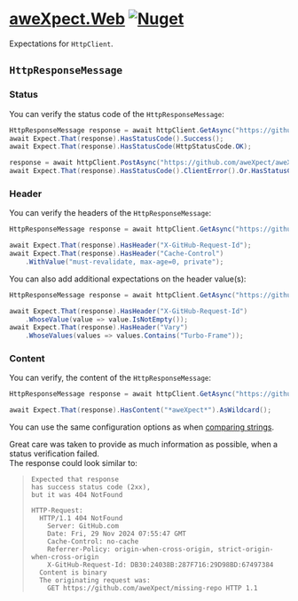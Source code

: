 # [aweXpect.Web](https://github.com/aweXpect/aweXpect.Web) [![Nuget](https://img.shields.io/nuget/v/aweXpect.Web)](https://www.nuget.org/packages/aweXpect.Web)

Expectations for `HttpClient`.

## `HttpResponseMessage`

### Status

You can verify the status code of the `HttpResponseMessage`:

```csharp
HttpResponseMessage response = await httpClient.GetAsync("https://github.com/aweXpect/aweXpect.Web");
await Expect.That(response).HasStatusCode().Success();
await Expect.That(response).HasStatusCode(HttpStatusCode.OK);

response = await httpClient.PostAsync("https://github.com/aweXpect/aweXpect.Web", new StringContent(""));
await Expect.That(response).HasStatusCode().ClientError().Or.HasStatusCode().ServerError().Or.HasStatusCode().Redirection();
```

### Header

You can verify the headers of the `HttpResponseMessage`:

```csharp
HttpResponseMessage response = await httpClient.GetAsync("https://github.com/aweXpect/aweXpect.Web");

await Expect.That(response).HasHeader("X-GitHub-Request-Id");
await Expect.That(response).HasHeader("Cache-Control")
    .WithValue("must-revalidate, max-age=0, private");
```

You can also add additional expectations on the header value(s):

```csharp
HttpResponseMessage response = await httpClient.GetAsync("https://github.com/aweXpect/aweXpect.Web");

await Expect.That(response).HasHeader("X-GitHub-Request-Id")
    .WhoseValue(value => value.IsNotEmpty());
await Expect.That(response).HasHeader("Vary")
    .WhoseValues(values => values.Contains("Turbo-Frame"));
```

### Content

You can verify, the content of the `HttpResponseMessage`:

```csharp
HttpResponseMessage response = await httpClient.GetAsync("https://github.com/aweXpect/aweXpect");

await Expect.That(response).HasContent("*aweXpect*").AsWildcard();
```

You can use the same configuration options as when [comparing strings](/docs/expectations/string#equality).

Great care was taken to provide as much information as possible, when a status verification failed.  
The response could look similar to:
> ```
> Expected that response
> has success status code (2xx),
> but it was 404 NotFound
> 
> HTTP-Request:
>   HTTP/1.1 404 NotFound
>     Server: GitHub.com
>     Date: Fri, 29 Nov 2024 07:55:47 GMT
>     Cache-Control: no-cache
>     Referrer-Policy: origin-when-cross-origin, strict-origin-when-cross-origin
>     X-GitHub-Request-Id: DB30:24038B:287F716:29D98BD:67497384
>   Content is binary
>   The originating request was:
>     GET https://github.com/aweXpect/missing-repo HTTP 1.1
> ```
